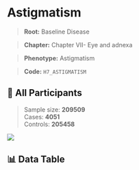 # Astigmatism

> **Root:** Baseline Disease  

> **Chapter:** Chapter VII- Eye and adnexa  

> **Phenotype:** Astigmatism  

> **Code:** `H7_ASTIGMATISM`

## 🧪 All Participants  
> Sample size: **209509**  
> Cases: **4051**  
> Controls: **205458**
<img src="/Sensitive/Figures/ALL/Incidence/H7_ASTIGMATISM.png"/>

## 📊 Data Table
<CsvTableMRF src="/Sensitive/Data/ALL/Incidence/COX_H7_ASTIGMATISM.csv"/>

